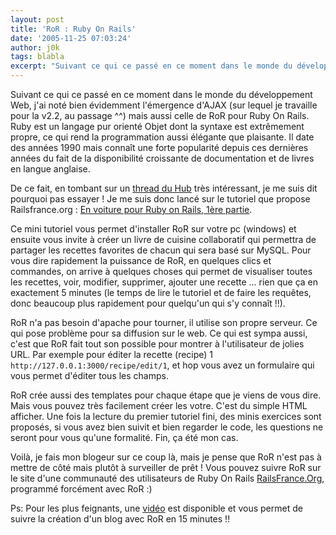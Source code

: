 ```yaml
---
layout: post
title: 'RoR : Ruby On Rails'
date: '2005-11-25 07:03:24'
author: j0k
tags: blabla
excerpt: "Suivant ce qui ce passé en ce moment dans le monde du développement Web, j'ai noté bien évidemment l'émergence d'AJAX (sur lequel je travaille pour la v2.2, au passage ^^) mais aussi celle de RoR pour Ruby On Rails.     \nRuby est un langage pur orienté Objet dont la syntaxe est extrêmement propre, ce qui rend la programmation aussi élégante que plaisante. Il      …"
---
```


Suivant ce qui ce passé en ce moment dans le monde du développement Web, j'ai noté bien évidemment l'émergence d'AJAX (sur lequel je travaille pour la v2.2, au passage ^^) mais aussi celle de RoR pour Ruby On Rails.
Ruby est un langage pur orienté Objet dont la syntaxe est extrêmement propre, ce qui rend la programmation aussi élégante que plaisante. Il date des années 1990 mais connaît une forte popularité depuis ces dernières années du fait de la disponibilité croissante de documentation et de livres en langue anglaise.

De ce fait, en tombant sur un [thread du Hub](http://www.webmaster-hub.com/index.php?showtopic=17747) très intéressant, je me suis dit pourquoi pas essayer !   Je me suis donc lancé sur le tutoriel que propose Railsfrance.org : [En voiture pour Ruby on Rails, 1ère partie](http://www.railsfrance.org/files/active/2/On_Lamp_com-rolling_with_rails_partie_1-fr.pdf).

Ce mini tutoriel vous permet d'installer RoR sur votre pc (windows) et ensuite vous invite à créer un livre de cuisine collaboratif qui permettra de partager les recettes favorites de chacun qui sera basé sur MySQL.   Pour vous dire rapidement la puissance de RoR, en quelques clics et commandes, on arrive à quelques choses qui permet de visualiser toutes les recettes, voir, modifier, supprimer, ajouter une recette ... rien que ça en exactement 5 minutes (le temps de lire le tutoriel et de faire les requêtes, donc beaucoup plus rapidement pour quelqu'un qui s'y connaît !!).

RoR n'a pas besoin d'apache pour tourner, il utilise son propre serveur. Ce qui pose problème pour sa diffusion sur le web. Ce qui est sympa aussi, c'est que RoR fait tout son possible pour montrer à l'utilisateur de jolies URL. Par exemple pour éditer la recette (recipe) 1 `http://127.0.0.1:3000/recipe/edit/1`, et hop vous avez un formulaire qui vous permet d'éditer tous les champs.

RoR crée aussi des templates pour chaque étape que je viens de vous dire. Mais vous pouvez très facilement créer les votre. C'est du simple HTML afficher. Une fois la lecture du premier tutoriel fini, des minis exercices sont proposés, si vous avez bien suivit et bien regarder le code, les questions ne seront pour vous qu'une formalité. Fin, ça été mon cas.

Voilà, je fais mon blogeur sur ce coup là, mais je pense que RoR n'est pas à mettre de côté mais plutôt à surveiller de prêt !   Vous pouvez suivre RoR sur le site d'une communauté des utilisateurs de Ruby On Rails [RailsFrance.Org](http://www.railsfrance.org/), programmé forcément avec RoR :)

Ps: Pour les plus feignants, une [vidéo](http://www.rubyonrails.com/media/video/rails_take2_with_sound.mov) est disponible et vous permet de suivre la création d'un blog avec RoR en 15 minutes !!
